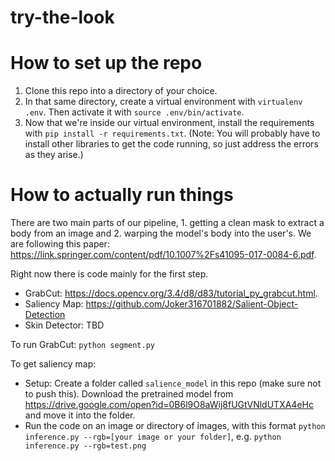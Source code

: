 # try-the-look

# How to set up the repo
1. Clone this repo into a directory of your choice.
2. In that same directory, create a virtual environment with `virtualenv .env`. Then activate it with `source .env/bin/activate`.
3. Now that we're inside our virtual environment, install the requirements with `pip install -r requirements.txt`. (Note: You will probably have to install other libraries to get the code running, so just address the errors as they arise.)

# How to actually run things
There are two main parts of our pipeline, 1. getting a clean mask to extract a body from an image and 2. warping the model's body into the user's. We are following this paper: https://link.springer.com/content/pdf/10.1007%2Fs41095-017-0084-6.pdf.

Right now there is code mainly for the first step.

- GrabCut: https://docs.opencv.org/3.4/d8/d83/tutorial_py_grabcut.html. 
- Saliency Map: https://github.com/Joker316701882/Salient-Object-Detection
- Skin Detector: TBD

To run GrabCut: 
`python segment.py`

To get saliency map:
- Setup: Create a folder called `salience_model` in this repo (make sure not to push this). Download the pretrained model from https://drive.google.com/open?id=0B6l9O8aWij8fUGtVNldUTXA4eHc and move it into the folder.
- Run the code on an image or directory of images, with this format `python inference.py --rgb=[your image or your folder]`, e.g. `python inference.py --rgb=test.png`

